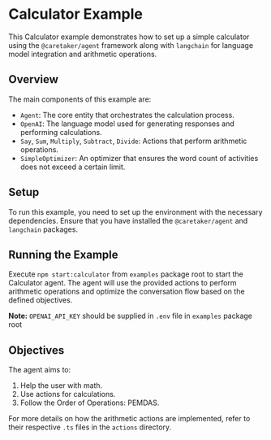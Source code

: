 # Calculator Example

This Calculator example demonstrates how to set up a simple calculator using the `@caretaker/agent` framework along with `langchain` for language model integration and arithmetic operations.

## Overview

The main components of this example are:

- `Agent`: The core entity that orchestrates the calculation process.
- `OpenAI`: The language model used for generating responses and performing calculations.
- `Say`, `Sum`, `Multiply`, `Subtract`, `Divide`: Actions that perform arithmetic operations.
- `SimpleOptimizer`: An optimizer that ensures the word count of activities does not exceed a certain limit.

## Setup

To run this example, you need to set up the environment with the necessary dependencies. Ensure that you have installed the `@caretaker/agent` and `langchain` packages.

## Running the Example

Execute `npm start:calculator` from `examples` package root to start the Calculator agent. The agent will use the provided actions to perform arithmetic operations and optimize the conversation flow based on the defined objectives.

**Note:** `OPENAI_API_KEY` should be supplied in `.env` file in `examples` package root

## Objectives

The agent aims to:

1. Help the user with math.
2. Use actions for calculations.
3. Follow the Order of Operations: PEMDAS.

For more details on how the arithmetic actions are implemented, refer to their respective `.ts` files in the `actions` directory.

